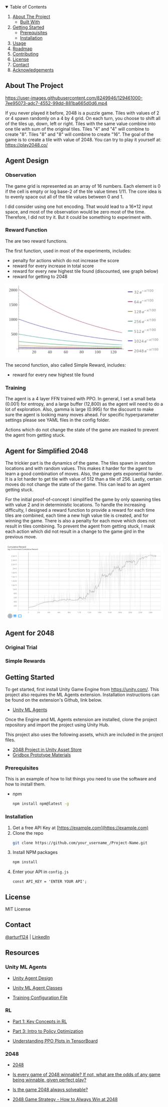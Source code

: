 <!-- TABLE OF CONTENTS -->
<details open="open">
  <summary>Table of Contents</summary>
  <ol>
    <li>
      <a href="#about-the-project">About The Project</a>
      <ul>
        <li><a href="#built-with">Built With</a></li>
      </ul>
    </li>
    <li>
      <a href="#getting-started">Getting Started</a>
      <ul>
        <li><a href="#prerequisites">Prerequisites</a></li>
        <li><a href="#installation">Installation</a></li>
      </ul>
    </li>
    <li><a href="#usage">Usage</a></li>
    <li><a href="#roadmap">Roadmap</a></li>
    <li><a href="#contributing">Contributing</a></li>
    <li><a href="#license">License</a></li>
    <li><a href="#contact">Contact</a></li>
    <li><a href="#acknowledgements">Acknowledgements</a></li>
  </ol>
</details>

## About The Project

https://user-images.githubusercontent.com/8249946/129461000-7ee95073-adc7-4552-99dd-881ba665d0d6.mp4

If you never played it before, 2048 is a puzzle game. Tiles with values of 2 or 4 spawn randomly on a 4 by 4 grid. On each turn, you choose to shift all of the tiles up, down, left or right. Tiles with the same value combine into one tile with sum of the original tiles. Tiles "4" and "4" will combine to create "8". Tiles "8" and "8" will combine to create "16". The goal of the game is to create a tile with value of 2048. You can try to play it yourself at: https://play2048.co/

## Agent Design 

### Observation 
The game grid is represented as an array of 16 numbers. Each element is 0 if the cell is empty or log base-2 of the tile value times 1/11. The core idea is to evenly space out all of the tile values between 0 and 1.

I did consider using one hot encoding. That would lead to a 16*12 input space, and most of the observation would be zero most of the time. Therefore, I did not try it. But it could be something to experiment with.

### Reward Function 
The are two reward functions. 

The first function, used in most of the experiments, includes:
* penalty for actions which do not increase the score
* reward for every increase in total score
* reward for every new highest tile found (discounted, see graph below)
* reward for getting to 2048

![Discounted reward for new highest tile found](Recordings/2048_reward_functions.PNG)

The second function, also called Simple Reward, includes:
* reward for every new highest tile found

### Training

The agent is a 4 layer FFN trained with PPO. In general, I set a small beta (0.001) for entropy, and a large buffer (12,800) as the agent will need to do a lot of exploration. Also, gamma is large (0.995) for the discount to make sure the agent is looking many moves ahead. For specific hyperparameter settings please see YAML files in the config folder. 

Actions which do not change the state of the game are masked to prevent the agent from getting stuck. 

## Agent for Simplified 2048

The trickier part is the dynamics of the game. The tiles spawn in random locations and with random values. This makes it harder for the agent to learn a good combination of moves. Also, the game gets exponential harder. It is a lot harder to get tile with value of 512 than a tile of 256. Lastly, certain moves do not change the state of the game. This can lead to an agent getting stuck.

For the initial proof-of-concept I simplified the game by only spawning tiles with value 2 and in deterministic locations. To handle the increasing difficulty, I designed a reward function to provide a reward for each time tiles are combined, each time a new high value tile is created, and for winning the game. There is also a penalty for each move which does not result in tiles combining. To prevent the agent from getting stuck, I mask each action which did not result in a change to the game gird in the previous move.

![Training Curve for Simplified Agent](Recordings/2048_simplified_deterLocDeterValwNormMask_training.PNG)

## Agent for 2048

### Original Trial 

### Simple Rewards 

## Getting Started

To get started, first install Unity Game Engine from  https://unity.com/. This project also requires the ML Agents extension. Installation instructions can be found on the extension's Github, link below. 
* [Unity ML Agents](https://github.com/Unity-Technologies/ml-agents)

Once the Engine and ML Agents extension are installed, clone the project repository and import the project using Unity Hub. 

This project also uses the following assets, which are included in the project files. 
* [2048 Project in Unity Asset Store](https://assetstore.unity.com/packages/templates/packs/2048-23088)
* [Gridbox Prototype Materials](https://assetstore.unity.com/packages/2d/textures-materials/gridbox-prototype-materials-129127)

### Prerequisites

This is an example of how to list things you need to use the software and how to install them.
* npm
  ```sh
  npm install npm@latest -g
  ```

### Installation

1. Get a free API Key at [https://example.com](https://example.com)
2. Clone the repo
   ```sh
   git clone https://github.com/your_username_/Project-Name.git
   ```
3. Install NPM packages
   ```sh
   npm install
   ```
4. Enter your API in `config.js`
   ```JS
   const API_KEY = 'ENTER YOUR API';
   ```
   
## License

MIT License

## Contact

[@arturf124](https://twitter.com/arturf124) | [LinkedIn](https://www.linkedin.com/in/filipowicza/)

## Resources

### Unity ML Agents

* [Unity Agent Design](https://github.com/Unity-Technologies/ml-agents/blob/release_2_verified_docs/docs/Learning-Environment-Design-Agents.md#masking-discrete-actions)

* [Unity ML Agent Classes](https://docs.unity3d.com/Packages/com.unity.ml-agents@1.0/api/Unity.MLAgents.html)

* [Training Configuration File](https://github.com/Unity-Technologies/ml-agents/blob/main/docs/Training-Configuration-File.md#common-trainer-configurations)

### RL

* [Part 1: Key Concepts in RL](https://spinningup.openai.com/en/latest/spinningup/rl_intro.html#reward-and-return)

* [Part 3: Intro to Policy Optimization](https://spinningup.openai.com/en/latest/spinningup/rl_intro3.html#deriving-the-simplest-policy-gradient)

* [Understanding PPO Plots in TensorBoard](https://medium.com/aureliantactics/understanding-ppo-plots-in-tensorboard-cbc3199b9ba2)

### 2048

* [2048](https://play2048.co/)

* [Is every game of 2048 winnable? If not, what are the odds of any game being winnable, given perfect play?](https://www.quora.com/Is-every-game-of-2048-winnable-If-not-what-are-the-odds-of-any-game-being-winnable-given-perfect-play)

* [Is the game 2048 always solveable?](https://math.stackexchange.com/questions/720726/is-the-game-2048-always-solveable)

* [2048 Game Strategy - How to Always Win at 2048](https://www.gameskinny.com/lnagr/2048-game-strategy-how-to-always-win-at-2048)

